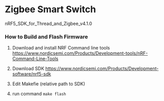 # Zigbee Smart Switch
nRF5_SDK_for_Thread_and_Zigbee_v4.1.0

### How to Build and Flash Firmware
1. Download and install NRF Command line tools
https://www.nordicsemi.com/Products/Development-tools/nRF-Command-Line-Tools

2. Download SDK 
https://www.nordicsemi.com/Products/Development-software/nrf5-sdk

3. Edit Makefie (relative path to SDK)

4. run command 
``` make flash ```
